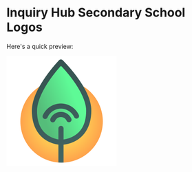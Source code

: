 # Inquiry Hub Secondary School Logos

Here's a quick preview:

![Inquiry Hub Logo](https://github.com/BetterAlin/ihub-logos/raw/master/svg/iHub_icon-master_hicolour%40128px.svg)
